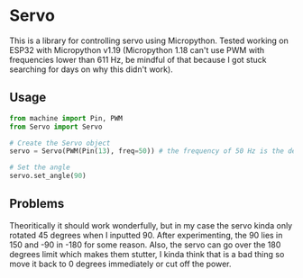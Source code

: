 # Servo 

This is a library for controlling servo using Micropython. Tested working on ESP32 with Micropython v1.19 (Micropython 1.18 can't use PWM with frequencies lower than 611 Hz, be mindful of that because I got stuck searching for days on why this didn't work).

## Usage

```python
from machine import Pin, PWM
from Servo import Servo

# Create the Servo object
servo = Servo(PWM(Pin(13), freq=50)) # the frequency of 50 Hz is the default for servos.

# Set the angle
servo.set_angle(90)
```

## Problems

Theoritically it should work wonderfully, but in my case the servo kinda only rotated 45 degrees when I inputted 90. After experimenting, the 90 lies in 150 and -90 in -180 for some reason. Also, the servo can go over the 180 degrees limit which makes them stutter, I kinda think that is a bad thing so move it back to 0 degrees immediately or cut off the power.
